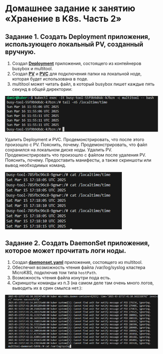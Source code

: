# Домашнее задание к занятию «Хранение в K8s. Часть 2»

## Задание 1. Создать Deployment приложения, использующего локальный PV, созданный вручную.
1. Создал [**Deployment**](https://github.com/Granit16/Netology/blob/main/netology/kubernetes/06/yaml/dep.yaml) приложения, состоящего из контейнеров busybox и multitool.
2. Создал [**PV**](https://github.com/Granit16/Netology/blob/main/netology/kubernetes/06/yaml/pv.yaml) и [**PVC**](https://github.com/Granit16/Netology/blob/main/netology/kubernetes/06/yaml/pvc.yaml) для подключения папки на локальной ноде, которая будет использована в поде.
3. multitool может читать файл, в который busybox пишет каждые пять секунд в общей директории:

![](https://github.com/Granit16/Netology/blob/main/netology/kubernetes/07/pics/tail_multitool.png)

Удалить Deployment и PVC. Продемонстрировать, что после этого произошло с PV. Пояснить, почему.
Продемонстрировать, что файл сохранился на локальном диске ноды. Удалить PV. Продемонстрировать что произошло с файлом после удаления PV. Пояснить, почему.
Предоставить манифесты, а также скриншоты или вывод необходимых команд.

![](https://github.com/Granit16/Netology/blob/main/netology/kubernetes/06/pics/cat_time.png)
   


    

## Задание 2. Создать DaemonSet приложения, которое может прочитать логи ноды.
1. Создал [**daemonset.yaml**](https://github.com/Granit16/Netology/blob/main/netology/kubernetes/06/yaml/daemonset.yaml) приложения, состоящего из multitool.
2. Обеспечил возможность чтения файла /var/log/syslog кластера MicroK8S, подключив том типа ```hostPath```.
3. Возможность чтения файла изнутри пода есть.
4. Скриншоты команды из п.3 (на самом деле там очень много логов, выводить их в срин смылса нет.):


![](https://github.com/Granit16/Netology/blob/main/netology/kubernetes/06/pics/cat_var_log.png)
